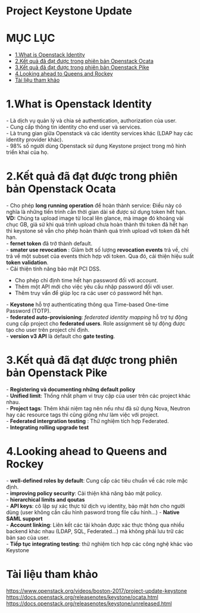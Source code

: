 # Project Keystone Update

# MỤC LỤC
- [1.What is Openstack Identity](#1)
- [2.Kết quả đã đạt được trong phiên bản Openstack Ocata](#2)
- [3.Kết quả đã đạt được trong phiên bản Openstack Pike](#3)
- [4.Looking ahead to Queens and Rockey](#4)
- [Tài liệu tham khảo](#thamkhao)







<a name="1"></a>
# 1.What is Openstack Identity
\- Là dịch vụ quản lý và chia sẻ authentication, authorization của user.  
\- Cung cấp thông tin identity cho end user và services.  
\- Là trung gian giữa Openstack và các identity services khác (LDAP hay các identity provider khác).  
\- 98% số người dùng Openstack sử dụng Keystone project trong mô hình triển khai của họ.  

<a name="2"></a>
# 2.Kết quả đã đạt được trong phiên bản Openstack Ocata
\- Cho phép **long running operation** để hoàn thành service: Điều này có nghĩa là những tiến trình cần thời gian dài sẽ được sử dụng token hết hạn.  
**VD:** Chúng ta upload image từ local lên glance, mà image đó khoảng vài chục GB, giả sử khi quá trình upload chưa hoàn thành thì token đã hết hạn thì keystone sẽ vẫn cho phép hoàn thành quá trình upload với token đã hết hạn.  
\- **fernet token** đã trở thành default.  
\- **smater use revocation** : Giảm bớt số lượng **revocation events** trả về, chỉ trả về một subset của events thích hợp với token. Qua đó, cải thiện hiệu suất **token validation**.  
\- Cải thiện tính năng bảo mật PCI DSS.  
- Cho phép chỉ định time hết hạn password đối với account.
- Thêm một API mới cho việc yêu cầu nhập password đối với user.
- Thêm truy vấn để giúp lọc ra các user có password hết hạn.

\-  **Keystone** hỗ trợ authenticating thông qua Time-based One-time Password (TOTP).  
\- **federated auto-provisioning**: *federated identity mapping* hỗ trợ tự động cung cấp project cho **federated users**. Role assignment sẽ tự động được tạo cho user trên project chỉ định.  
\- **version v3 API** là default cho **gate testing**.  

<a name="3"></a>
# 3.Kết quả đã đạt được trong phiên bản Openstack Pike
\- **Registering và documenting những default policy**  
\- **Unified limit**: Thống nhất phạm vi truy cập của user trên các project khác nhau.  
\- **Project tags**: Thêm khái niệm tag nên nếu như đã sử dụng Nova, Neutron hay các resource tags thì cũng giống như làm việc với project.  
\- **Federated intergration testing** : Thử nghiệm tích hợp Federated.  
\- **Integrating rolling upgrade test**  

<a name="4"></a>
# 4.Looking ahead to Queens and Rockey
\- **well-defined roles by default**: Cung cấp các tiêu chuẩn về các role mặc định.  
\- **improving policy security**: Cải thiện khả năng bảo mật policy.  
\- **hierarchical limits and qoutas**  
\- **API keys**: cô lập sự xác thực từ dịch vụ identity, bảo mật hơn cho người dùng (user không cần cấu hình pasword trong file cấu hình...)
\- **Native SAML support**  
\- **Account linking**: Liên kết các tài khoản được xác thực thông qua nhiều backend khác nhau (LDAP, SQL, Federated...) mà không phải lưu trữ các bản sao của user.  
\- **Tiếp tục integrating testing**: thử nghiệm tích hợp các công nghệ khác vào Keystone  

<a name="thamkhao"></a>
# Tài liệu tham khảo
https://www.openstack.org/videos/boston-2017/project-update-keystone  
https://docs.openstack.org/releasenotes/keystone/ocata.html  
https://docs.openstack.org/releasenotes/keystone/unreleased.html  







